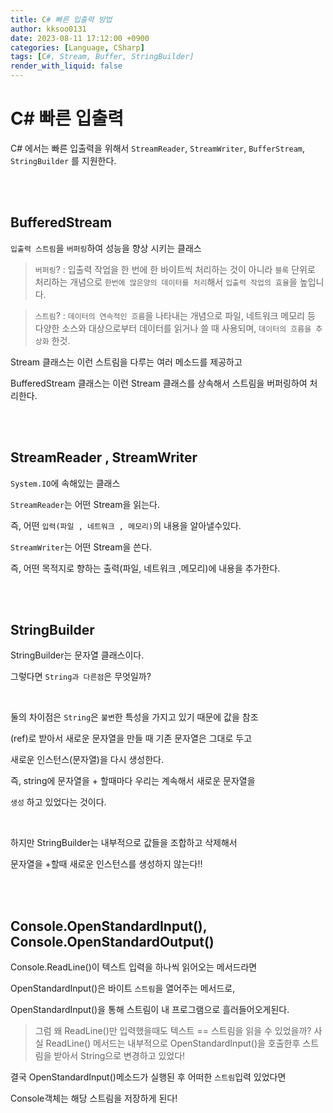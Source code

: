 ```yaml
---
title: C# 빠른 입출력 방법
author: kksoo0131
date: 2023-08-11 17:12:00 +0900
categories: [Language, CSharp]
tags: [C#, Stream, Buffer, StringBuilder]
render_with_liquid: false
---
```


# C# 빠른 입출력

C# 에서는 빠른 입출력을 위해서 `StreamReader`, `StreamWriter`, `BufferStream`, `StringBuilder` 를 지원한다.

<br/>
<br/>

## BufferedStream

`입출력 스트림`을 `버퍼링`하여 성능을 향상 시키는 클래스

> `버퍼링`? : 입출력 작업을 한 번에 한 바이트씩 처리하는 것이 아니라 `블록` 단위로 처리하는 개념으로 `한번에 많은양의 데이터를 처리`해서 `입출력 작업의 효율`을 높입니다. 


> `스트림`? : `데이터의 연속적인 흐름`을 나타내는 개념으로 파일, 네트워크 메모리 등 다양한 소스와 대상으로부터 데이터를 읽거나 쓸 때 사용되며, `데이터의 흐름을 추상화` 한것.

Stream 클래스는 이런 스트림을 다루는 여러 메소드를 제공하고

BufferedStream 클래스는 이런 Stream 클래스를 상속해서 스트림을 버퍼링하여 처리한다.

<br/>
<br/>

## StreamReader , StreamWriter

`System.IO`에 속해있는 클래스

`StreamReader`는 어떤 Stream을 읽는다.

즉, 어떤 `입력(파일 , 네트워크 , 메모리)`의 내용을 알아낼수있다.

`StreamWriter`는 어떤 Stream을 쓴다.

즉, 어떤 목적지로 향하는 출력(파일, 네트워크 ,메모리)에 내용을 추가한다.

<br/>
<br/>

## StringBuilder

StringBuilder는 문자열 클래스이다.

그렇다면 `String과 다른점`은 무엇일까?

<br/>

둘의 차이점은 `String`은 `불변`한 특성을 가지고 있기 때문에 값을 참조

(ref)로 받아서 새로운 문자열을 만들 때 기존 문자열은 그대로 두고 

새로운 인스턴스(문자열)을 다시 생성한다.

즉, string에 문자열을 + 할때마다 우리는 계속해서 새로운 문자열을 

`생성` 하고 있었다는 것이다.

<br/>

하지만 StringBuilder는 내부적으로 값들을 조합하고 삭제해서

문자열을 +할때 새로운 인스턴스를 생성하지 않는다!!

<br/>
<br/>

## Console.OpenStandardInput(), Console.OpenStandardOutput()

Console.ReadLine()이 텍스트 입력을 하나씩 읽어오는 메서드라면

OpenStandardInput()은 바이트 `스트림`을 열어주는 메서드로,

OpenStandardInput()을 통해 스트림이 내 프로그램으로 흘러들어오게된다.

 > 그럼 왜 ReadLine()만 입력했을때도 텍스트 == 스트림을 읽을 수 있었을까?
 > 사실 ReadLine() 메서드는 내부적으로 OpenStandardInput()을 호출한후
 > 스트림을 받아서 String으로 변경하고 있었다! 

 결국 OpenStandardInput()메소드가 실행된 후 어떠한 `스트림`입력 있었다면
 
 Console객체는 해당 스트림을 저장하게 된다!